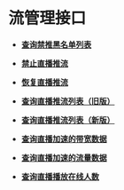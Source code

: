 # 流管理接口<a name="live_03_0009"></a>

-   **[查询禁推黑名单列表](查询禁推黑名单列表.md)**  

-   **[禁止直播推流](禁止直播推流.md)**  

-   **[恢复直播推流](恢复直播推流.md)**  

-   **[查询直播推流列表（旧版）](查询直播推流列表（旧版）.md)**  

-   **[查询直播推流列表（新版）](查询直播推流列表（新版）.md)**  

-   **[查询直播加速的带宽数据](查询直播加速的带宽数据.md)**  

-   **[查询直播加速的流量数据](查询直播加速的流量数据.md)**  

-   **[查询直播播放在线人数](查询直播播放在线人数.md)**  



